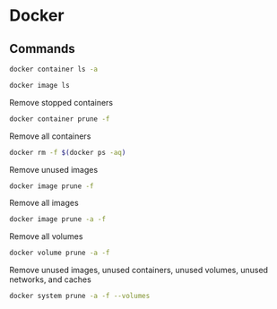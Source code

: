 # Docker

## Commands

```sh
docker container ls -a
```

```sh
docker image ls
```

Remove stopped containers
```sh
docker container prune -f
```

Remove all containers
```sh
docker rm -f $(docker ps -aq)
```

Remove unused images
```sh
docker image prune -f
```

Remove all images
```sh
docker image prune -a -f
```

Remove all volumes
```sh
docker volume prune -a -f
```

Remove unused images, unused containers, unused volumes, unused networks, and caches
```sh
docker system prune -a -f --volumes
```
